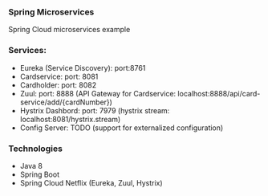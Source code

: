 ### Spring Microservices
Spring Cloud microservices example

### Services:
- Eureka (Service Discovery): 
  port:8761 
- Cardservice: port: 8081
- Cardholder: port: 8082
- Zuul: port: 8888 (API Gateway for Cardservice: localhost:8888/api/card-service/add/{cardNumber})
- Hystrix Dashbord: port: 7979 (hystrix stream: localhost:8081/hystrix.stream)
- Config Server: TODO (support for externalized configuration)

### Technologies
- Java 8
- Spring Boot
- Spring Cloud Netflix (Eureka, Zuul, Hystrix)





